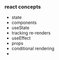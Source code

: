 ### react concepts

- state
- components
- useState
- tracking re-renders
- useEffect
- props
- conditional rendering
-
